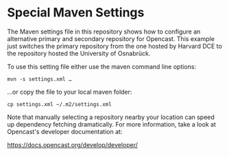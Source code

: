 Special Maven Settings
======================

The Maven settings file in this repository shows how to configure an
alternative primary and secondary repository for Opencast. This example just
switches the primary repository from the one hosted by Harvard DCE to the
repository hosted the University of Osnabrück.

To use this setting file either use the maven command line options:

    mvn -s settings.xml …

…or copy the file to your local maven folder:

    cp settings.xml ~/.m2/settings.xml

Note that manually selecting a repository nearby your location can speed up
dependency fetching dramatically. For more information, take a look at
Opencast's developer documentation at:

  https://docs.opencast.org/develop/developer/
